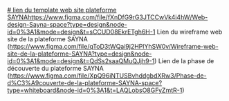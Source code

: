 [# lien du template web site plateforme SAYNA](https://www.figma.com/file/fXnDfG9rG3JTCCwVk4i4hW/Web-design-Sayna-space?type=design&node-id=0%3A1&mode=design&t=sCCUD08EkrETgh6H-1)https://www.figma.com/file/fXnDfG9rG3JTCCwVk4i4hW/Web-design-Sayna-space?type=design&node-id=0%3A1&mode=design&t=sCCUD08EkrETgh6H-1
Lien du wireframe web site de la plateforme SAYNA (https://www.figma.com/file/qToD3tWQai9j2HPlYhSW0v/Wireframe-web-site-de-la-plateforme-SAYNA?type=design&node-id=0%3A1&mode=design&t=QdSs2saaQMuQJjh9-1)
Lien de la phase de découverte du plateforme SAYNA (https://www.figma.com/file/XpQ96iNTUSBvhddgbdXRw3/Phase-de-d%C3%A9couverte-de-la-plateforme-SAYNA-space?type=whiteboard&node-id=0%3A1&t=LAQLobsO8GFyZmtR-1)
